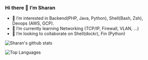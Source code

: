 ### Hi there 👋 I’m Sharan

- 👀 I’m interested in Backend(PHP, Java, Python), Shell(Bash, Zsh), Devops (AWS, GCP).
- 🌱 I’m currently learning Networking (TCP/IP, Firewall, VLAN, ...)
- 💞️ I’m looking to collaborate on Shell(dockr), Fin (Python)

![Sharan's github stats](https://github-readme-stats.vercel.app/api?username=sharanvelu&show_icons=true&theme=default&border_color=42E80BFF&border_radius=10&show=prs_merged,prs_merged_percentage)

![Top Languages](https://github-readme-stats.vercel.app/api/top-langs/?username=sharanvelu&layout=compact&border_color=42E80BFF)


